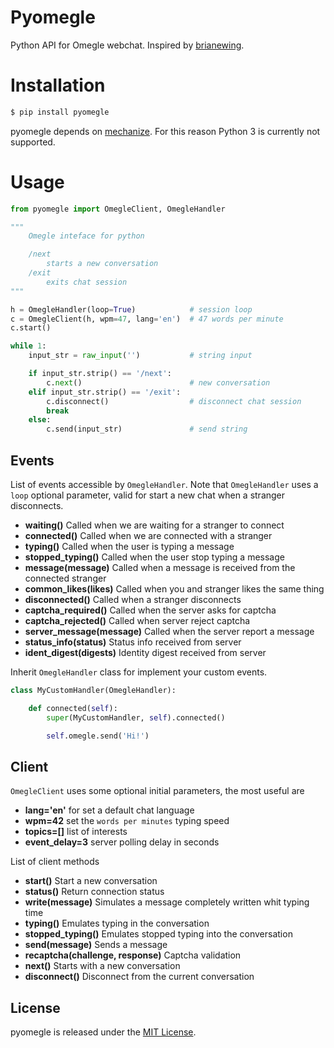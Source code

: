 Pyomegle
==================
Python API for Omegle webchat.
Inspired by [brianewing](https://github.com/brianewing/pyomegle).

Installation
==================
```sh
$ pip install pyomegle
```
pyomegle depends on [mechanize](http://wwwsearch.sourceforge.net/mechanize/). For this reason Python 3 is currently not supported.

Usage
==================
``` python
from pyomegle import OmegleClient, OmegleHandler

"""
    Omegle inteface for python

    /next
        starts a new conversation
    /exit
        exits chat session
"""

h = OmegleHandler(loop=True)            # session loop
c = OmegleClient(h, wpm=47, lang='en')  # 47 words per minute
c.start()

while 1:
    input_str = raw_input('')           # string input

    if input_str.strip() == '/next':
        c.next()                        # new conversation
    elif input_str.strip() == '/exit':
        c.disconnect()                  # disconnect chat session
        break
    else:
        c.send(input_str)               # send string
```

Events
----------
List of events accessible by ``OmegleHandler``. Note that ``OmegleHandler`` uses a ``loop`` optional parameter, valid for start a new chat when a stranger disconnects.

* **waiting()** Called when we are waiting for a stranger to connect
* **connected()**  Called when we are connected with a stranger
* **typing()** Called when the user is typing a message
* **stopped_typing()** Called when the user stop typing a message
* **message(message)** Called when a message is received from the connected stranger
* **common_likes(likes)** Called when you and stranger likes the same thing
* **disconnected()** Called when a stranger disconnects 
* **captcha_required()** Called when the server asks for captcha
* **captcha_rejected()** Called when server reject captcha
* **server_message(message)** Called when the server report a message
* **status_info(status)** Status info received from server
* **ident_digest(digests)** Identity digest received from server

Inherit ``OmegleHandler`` class for implement your custom events.

``` python
class MyCustomHandler(OmegleHandler):

    def connected(self):
        super(MyCustomHandler, self).connected()

        self.omegle.send('Hi!')
```

Client
----------
``OmegleClient`` uses some optional initial parameters, the most useful are

* **lang='en'** for set a default chat language
* **wpm=42** set the ``words per minutes`` typing speed
* **topics=[]** list of interests
* **event_delay=3** server polling delay in seconds


List of client methods

* **start()** Start a new conversation
* **status()** Return connection status
* **write(message)** Simulates a message completely written whit typing time
* **typing()** Emulates typing in the conversation
* **stopped_typing()** Emulates stopped typing into the conversation
* **send(message)** Sends a message
* **recaptcha(challenge, response)** Captcha validation
* **next()** Starts with a new conversation
* **disconnect()**  Disconnect from the current conversation

License
---------------------
pyomegle is released under the [MIT License](LICENSE).